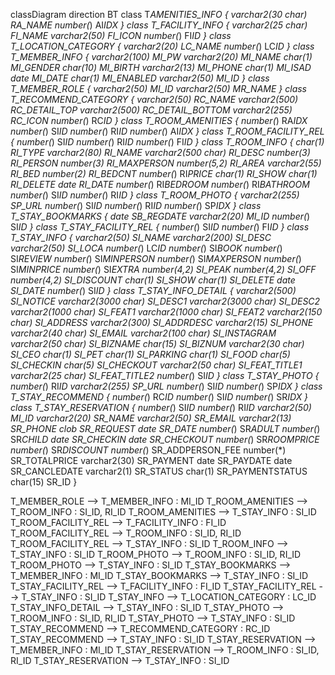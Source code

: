 classDiagram
direction BT
class T*AMENITIES_INFO {
varchar2(30 char) RA_NAME
number(*) AI*IDX
}
class T_FACILITY_INFO {
varchar2(25 char) FI_NAME
varchar2(50) FI_ICON
number(*) FI*ID
}
class T_LOCATION_CATEGORY {
varchar2(20) LC_NAME
number(*) LC*ID
}
class T_MEMBER_INFO {
varchar2(100) MI_PW
varchar2(20) MI_NAME
char(1) MI_GENDER
char(10) MI_BIRTH
varchar2(13) MI_PHONE
char(1) MI_ISAD
date MI_DATE
char(1) MI_ENABLED
varchar2(50) MI_ID
}
class T_MEMBER_ROLE {
varchar2(50) MI_ID
varchar2(50) MR_NAME
}
class T_RECOMMEND_CATEGORY {
varchar2(50) RC_NAME
varchar2(500) RC_DETAIL_TOP
varchar2(500) RC_DETAIL_BOTTOM
varchar2(255) RC_ICON
number(*) RC*ID
}
class T_ROOM_AMENITIES {
number(*) RA*IDX
number(*) SI*ID
number(*) RI*ID
number(*) AI*IDX
}
class T_ROOM_FACILITY_REL {
number(*) SI*ID
number(*) RI*ID
number(*) FI*ID
}
class T_ROOM_INFO {
char(1) RI_TYPE
varchar2(80) RI_NAME
varchar2(500 char) RI_DESC
number(3) RI_PERSON
number(3) RI_MAXPERSON
number(5,2) RI_AREA
varchar2(55) RI_BED
number(2) RI_BEDCNT
number(*) RI*PRICE
char(1) RI_SHOW
char(1) RI_DELETE
date RI_DATE
number(*) RI*BEDROOM
number(*) RI*BATHROOM
number(*) SI*ID
number(*) RI*ID
}
class T_ROOM_PHOTO {
varchar2(255) SP_URL
number(*) SI*ID
number(*) RI*ID
number(*) SP*IDX
}
class T_STAY_BOOKMARKS {
date SB_REGDATE
varchar2(20) MI_ID
number(*) SI*ID
}
class T_STAY_FACILITY_REL {
number(*) SI*ID
number(*) FI*ID
}
class T_STAY_INFO {
varchar2(50) SI_NAME
varchar2(200) SI_DESC
varchar2(50) SI_LOCA
number(*) LC*ID
number(*) SI*BOOK
number(*) SI*REVIEW
number(*) SI*MINPERSON
number(*) SI*MAXPERSON
number(*) SI*MINPRICE
number(*) SI*EXTRA
number(4,2) SI_PEAK
number(4,2) SI_OFF
number(4,2) SI_DISCOUNT
char(1) SI_SHOW
char(1) SI_DELETE
date SI_DATE
number(*) SI*ID
}
class T_STAY_INFO_DETAIL {
varchar2(500) SI_NOTICE
varchar2(3000 char) SI_DESC1
varchar2(3000 char) SI_DESC2
varchar2(1000 char) SI_FEAT1
varchar2(1000 char) SI_FEAT2
varchar2(150 char) SI_ADDRESS
varchar2(300) SI_ADDRDESC
varchar2(15) SI_PHONE
varchar2(40 char) SI_EMAIL
varchar2(100 char) SI_INSTAGRAM
varchar2(50 char) SI_BIZNAME
char(15) SI_BIZNUM
varchar2(30 char) SI_CEO
char(1) SI_PET
char(1) SI_PARKING
char(1) SI_FOOD
char(5) SI_CHECKIN
char(5) SI_CHECKOUT
varchar2(50 char) SI_FEAT_TITLE1
varchar2(25 char) SI_FEAT_TITLE2
number(*) SI*ID
}
class T_STAY_PHOTO {
number(*) RI*ID
varchar2(255) SP_URL
number(*) SI*ID
number(*) SP*IDX
}
class T_STAY_RECOMMEND {
number(*) RC*ID
number(*) SI*ID
number(*) SR*IDX
}
class T_STAY_RESERVATION {
number(*) SI*ID
number(*) RI*ID
varchar2(50) MI_ID
varchar2(20) SR_NAME
varchar2(50) SR_EMAIL
varchar2(13) SR_PHONE
clob SR_REQUEST
date SR_DATE
number(*) SR*ADULT
number(*) SR*CHILD
date SR_CHECKIN
date SR_CHECKOUT
number(*) SR*ROOMPRICE
number(*) SR*DISCOUNT
number(*) SR_ADDPERSON_FEE
number(\*) SR_TOTALPRICE
varchar2(30) SR_PAYMENT
date SR_PAYDATE
date SR_CANCLEDATE
varchar2(1) SR_STATUS
char(1) SR_PAYMENTSTATUS
char(15) SR_ID
}

T_MEMBER_ROLE --> T_MEMBER_INFO : MI_ID
T_ROOM_AMENITIES --> T_ROOM_INFO : SI_ID, RI_ID
T_ROOM_AMENITIES --> T_STAY_INFO : SI_ID
T_ROOM_FACILITY_REL --> T_FACILITY_INFO : FI_ID
T_ROOM_FACILITY_REL --> T_ROOM_INFO : SI_ID, RI_ID
T_ROOM_FACILITY_REL --> T_STAY_INFO : SI_ID
T_ROOM_INFO --> T_STAY_INFO : SI_ID
T_ROOM_PHOTO --> T_ROOM_INFO : SI_ID, RI_ID
T_ROOM_PHOTO --> T_STAY_INFO : SI_ID
T_STAY_BOOKMARKS --> T_MEMBER_INFO : MI_ID
T_STAY_BOOKMARKS --> T_STAY_INFO : SI_ID
T_STAY_FACILITY_REL --> T_FACILITY_INFO : FI_ID
T_STAY_FACILITY_REL --> T_STAY_INFO : SI_ID
T_STAY_INFO --> T_LOCATION_CATEGORY : LC_ID
T_STAY_INFO_DETAIL --> T_STAY_INFO : SI_ID
T_STAY_PHOTO --> T_ROOM_INFO : SI_ID, RI_ID
T_STAY_PHOTO --> T_STAY_INFO : SI_ID
T_STAY_RECOMMEND --> T_RECOMMEND_CATEGORY : RC_ID
T_STAY_RECOMMEND --> T_STAY_INFO : SI_ID
T_STAY_RESERVATION --> T_MEMBER_INFO : MI_ID
T_STAY_RESERVATION --> T_ROOM_INFO : SI_ID, RI_ID
T_STAY_RESERVATION --> T_STAY_INFO : SI_ID
